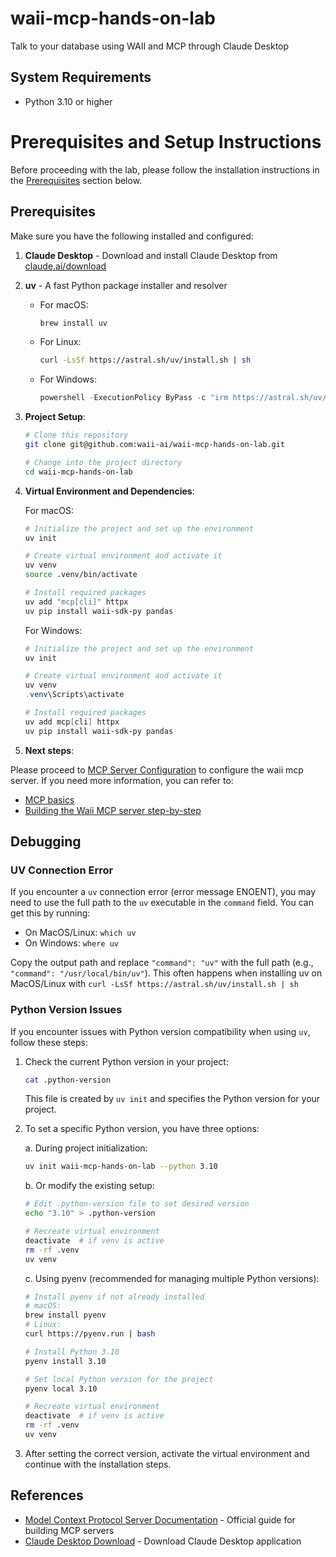# waii-mcp-hands-on-lab
Talk to your database using WAII and MCP through Claude Desktop

## System Requirements

- Python 3.10 or higher

# Prerequisites and Setup Instructions

Before proceeding with the lab, please follow the installation instructions in the [Prerequisites](#prerequisites) section below.

## Prerequisites

Make sure you have the following installed and configured:

1. **Claude Desktop** - Download and install Claude Desktop from [claude.ai/download](https://claude.ai/download)

2. **uv** - A fast Python package installer and resolver
   - For macOS:
     ```bash
     brew install uv
     ```
   - For Linux:
     ```bash
     curl -LsSf https://astral.sh/uv/install.sh | sh
     ```
   - For Windows:
     ```powershell
     powershell -ExecutionPolicy ByPass -c "irm https://astral.sh/uv/install.ps1 | iex"
     ```

3. **Project Setup**:
   ```bash
   # Clone this repository
   git clone git@github.com:waii-ai/waii-mcp-hands-on-lab.git

   # Change into the project directory
   cd waii-mcp-hands-on-lab
   ```

4. **Virtual Environment and Dependencies**:

   For macOS:
   ```bash
   # Initialize the project and set up the environment
   uv init

   # Create virtual environment and activate it
   uv venv
   source .venv/bin/activate

   # Install required packages
   uv add "mcp[cli]" httpx
   uv pip install waii-sdk-py pandas
   ```

   For Windows:
   ```powershell
   # Initialize the project and set up the environment
   uv init

   # Create virtual environment and activate it
   uv venv
   .venv\Scripts\activate

   # Install required packages
   uv add mcp[cli] httpx
   uv pip install waii-sdk-py pandas
   ```

5. **Next steps**:

Please proceed to [MCP Server Configuration](lab-docs/1_configuring_waii_mcp_server.md) to configure the waii mcp server.
If you need more information, you can refer to:
  - [MCP basics](lab-docs/ref_understand_the_basics.md)
  - [Building the Waii MCP server step-by-step](lab-docs/ref_building_mcp_server.md)


## Debugging

### UV Connection Error
If you encounter a `uv` connection error (error message ENOENT), you may need to use the full path to the `uv` executable in the `command` field. You can get this by running:
- On MacOS/Linux: `which uv`
- On Windows: `where uv`

Copy the output path and replace `"command": "uv"` with the full path (e.g., `"command": "/usr/local/bin/uv"`).
This often happens when installing uv on MacOS/Linux with `curl -LsSf https://astral.sh/uv/install.sh | sh`

### Python Version Issues
If you encounter issues with Python version compatibility when using `uv`, follow these steps:

1. Check the current Python version in your project:
   ```bash
   cat .python-version
   ```
   This file is created by `uv init` and specifies the Python version for your project.

2. To set a specific Python version, you have three options:

   a. During project initialization:
   ```bash
   uv init waii-mcp-hands-on-lab --python 3.10
   ```

   b. Or modify the existing setup:
   ```bash
   # Edit .python-version file to set desired version
   echo "3.10" > .python-version
   
   # Recreate virtual environment
   deactivate  # if venv is active
   rm -rf .venv
   uv venv
   ```

   c. Using pyenv (recommended for managing multiple Python versions):
   ```bash
   # Install pyenv if not already installed
   # macOS:
   brew install pyenv
   # Linux:
   curl https://pyenv.run | bash

   # Install Python 3.10
   pyenv install 3.10

   # Set local Python version for the project
   pyenv local 3.10

   # Recreate virtual environment
   deactivate  # if venv is active
   rm -rf .venv
   uv venv
   ```

3. After setting the correct version, activate the virtual environment and continue with the installation steps.

## References

- [Model Context Protocol Server Documentation](https://modelcontextprotocol.io/quickstart/server) - Official guide for building MCP servers
- [Claude Desktop Download](https://claude.ai/download) - Download Claude Desktop application
